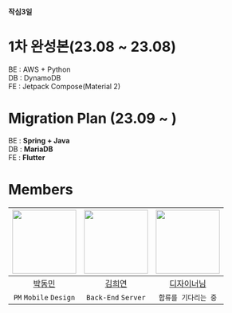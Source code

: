 **작심3일**  

# 1차 완성본(23.08 ~ 23.08)
BE : AWS + Python  
DB : DynamoDB  
FE : Jetpack Compose(Material 2)  

# Migration Plan (23.09 ~ )
BE : **Spring + Java**  
DB : **MariaDB**  
FE : **Flutter**   

# Members
|<img src="https://avatars.githubusercontent.com/u/52882799?s=70&v=4" width="128" />|<img src="https://github.com/Jaksim3Days/.github/assets/52882799/f74b0c1d-dde8-451a-8ce5-809733826339)" width="128" />|<img src="???????" width="128" />|
|:---------:|:---------:|:---------:
|[박동민](https://github.com/chattymin)|[김희연](https://github.com/Happy-Lotus)| [디자이너님]() |
| `PM` `Mobile` `Design` | `Back-End` `Server` | `합류를 기다리는 중` |

